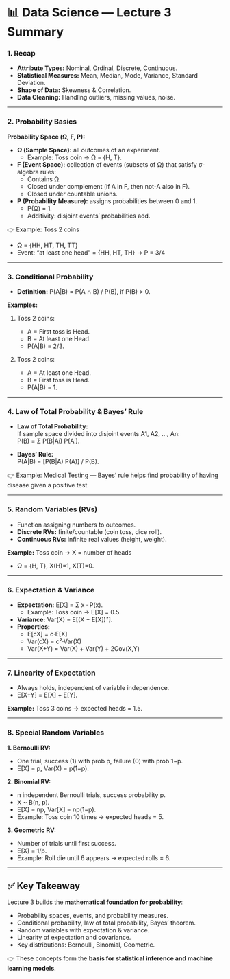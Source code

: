 # 📊 Data Science — Lecture 3 Summary

### 1. Recap
- **Attribute Types:** Nominal, Ordinal, Discrete, Continuous.  
- **Statistical Measures:** Mean, Median, Mode, Variance, Standard Deviation.  
- **Shape of Data:** Skewness & Correlation.  
- **Data Cleaning:** Handling outliers, missing values, noise.  

---

### 2. Probability Basics

**Probability Space (Ω, F, P):**  
- **Ω (Sample Space):** all outcomes of an experiment.  
  - Example: Toss coin → Ω = {H, T}.  
- **F (Event Space):** collection of events (subsets of Ω) that satisfy σ-algebra rules:  
  - Contains Ω.  
  - Closed under complement (if A in F, then not-A also in F).  
  - Closed under countable unions.  
- **P (Probability Measure):** assigns probabilities between 0 and 1.  
  - P(Ω) = 1.  
  - Additivity: disjoint events’ probabilities add.  

👉 Example: Toss 2 coins  
- Ω = {HH, HT, TH, TT}  
- Event: “at least one head” = {HH, HT, TH} → P = 3/4  

---

### 3. Conditional Probability
- **Definition:** P(A|B) = P(A ∩ B) / P(B), if P(B) > 0.  

**Examples:**  
1. Toss 2 coins:  
   - A = First toss is Head.  
   - B = At least one Head.  
   - P(A|B) = 2/3.  

2. Toss 2 coins:  
   - A = At least one Head.  
   - B = First toss is Head.  
   - P(A|B) = 1.  

---

### 4. Law of Total Probability & Bayes’ Rule
- **Law of Total Probability:**  
  If sample space divided into disjoint events A1, A2, …, An:  
  P(B) = Σ P(B|Ai) P(Ai).  

- **Bayes’ Rule:**  
  P(A|B) = [P(B|A) P(A)] / P(B).  

👉 Example: Medical Testing — Bayes’ rule helps find probability of having disease given a positive test.  

---

### 5. Random Variables (RVs)
- Function assigning numbers to outcomes.  
- **Discrete RVs:** finite/countable (coin toss, dice roll).  
- **Continuous RVs:** infinite real values (height, weight).  

**Example:** Toss coin → X = number of heads  
- Ω = {H, T}, X(H)=1, X(T)=0.  

---

### 6. Expectation & Variance
- **Expectation:** E[X] = Σ x · P(x).  
  - Example: Toss coin → E[X] = 0.5.  
- **Variance:** Var(X) = E[(X − E[X])²].  
- **Properties:**  
  - E[cX] = c·E[X]  
  - Var(cX) = c²·Var(X)  
  - Var(X+Y) = Var(X) + Var(Y) + 2Cov(X,Y)  

---

### 7. Linearity of Expectation
- Always holds, independent of variable independence.  
- E[X+Y] = E[X] + E[Y].  

**Example:** Toss 3 coins → expected heads = 1.5.  

---

### 8. Special Random Variables

**1. Bernoulli RV:**  
- One trial, success (1) with prob p, failure (0) with prob 1−p.  
- E[X] = p, Var(X) = p(1−p).  

**2. Binomial RV:**  
- n independent Bernoulli trials, success probability p.  
- X ~ B(n, p).  
- E[X] = np, Var[X] = np(1−p).  
- Example: Toss coin 10 times → expected heads = 5.  

**3. Geometric RV:**  
- Number of trials until first success.  
- E[X] = 1/p.  
- Example: Roll die until 6 appears → expected rolls = 6.  

---

## ✅ Key Takeaway
Lecture 3 builds the **mathematical foundation for probability**:  
- Probability spaces, events, and probability measures.  
- Conditional probability, law of total probability, Bayes’ theorem.  
- Random variables with expectation & variance.  
- Linearity of expectation and covariance.  
- Key distributions: Bernoulli, Binomial, Geometric.  

👉 These concepts form the **basis for statistical inference and machine learning models**.
